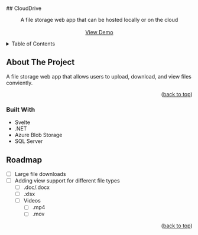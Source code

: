 <a id="readme-top"></a>

<br />
## CloudDrive
<div align="center">
  <p align="center">
    A file storage web app that can be hosted locally or on the cloud
    <br />
    <br />
    <a href="https://www.youtube.com/watch?v=nGPNc0bkfVc">View Demo</a>
  </p>
</div>



<!-- TABLE OF CONTENTS -->
<details>
  <summary>Table of Contents</summary>
  <ol>
    <li>
      <a href="#about-the-project">About The Project</a>
      <ul>
        <li><a href="#built-with">Built With</a></li>
      </ul>
    </li>
    <!-- <li>
      <a href="#getting-started">Getting Started</a>
      <ul>
        <li><a href="#prerequisites">Prerequisites</a></li>
        <li><a href="#installation">Installation</a></li>
      </ul>
    </li>
    <li><a href="#usage">Usage</a></li> -->
    <li><a href="#roadmap">Roadmap</a></li>
  </ol>
</details>



<!-- ABOUT THE PROJECT -->
## About The Project

A file storage web app that allows users to upload, download, and view files conviently.

<p align="right">(<a href="#readme-top">back to top</a>)</p>



### Built With
  - Svelte
  - .NET
  - Azure Blob Storage
  - SQL Server



<!-- GETTING STARTED -->
<!-- ## Getting Started

// TODO

This is an example of how you may give instructions on setting up your project locally.
To get a local copy up and running follow these simple example steps.

### Prerequisites

This is an example of how to list things you need to use the software and how to install them.
* ...

### Installation

1.
2.
3. etc...

<p align="right">(<a href="#readme-top">back to top</a>)</p> -->



<!-- USAGE EXAMPLES -->
<!-- ## Usage

// TODO 

<p align="right">(<a href="#readme-top">back to top</a>)</p>
-->


<!-- ROADMAP -->
## Roadmap

- [ ] Large file downloads
- [ ] Adding view support for different file types
  - [ ] .doc/.docx
  - [ ] .xlsx
  - [ ] Videos
    - [ ] .mp4
    - [ ] .mov

<p align="right">(<a href="#readme-top">back to top</a>)</p>
